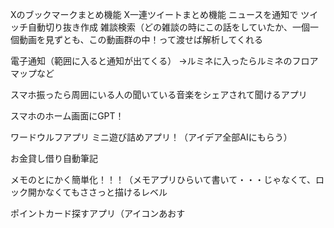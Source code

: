
Xのブックマークまとめ機能
X一連ツイートまとめ機能
ニュースを通知で
ツイッチ自動切り抜き作成
雑談検索（どの雑談の時にこの話をしていたか、一個一個動画を見ずとも、この動画群の中！って渡せば解析してくれる

電子通知（範囲に入ると通知が出てくる）
→ルミネに入ったらルミネのフロアマップなど

スマホ振ったら周囲にいる人の聞いている音楽をシェアされて聞けるアプリ

スマホのホーム画面にGPT！

ワードウルフアプリ
ミニ遊び詰めアプリ！（アイデア全部AIにもらう）

お金貸し借り自動筆記

メモのとにかく簡単化！！！（メモアプリひらいて書いて・・・じゃなくて、ロック開かなくてもささっと描けるレベル

ポイントカード探すアプリ（アイコンあおす